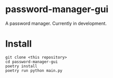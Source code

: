 # password-manager-gui
A password manager. Currently in development.

# Install
```
git clone <this repository>
cd password-manager-gui
poetry install
poetry run python main.py
```